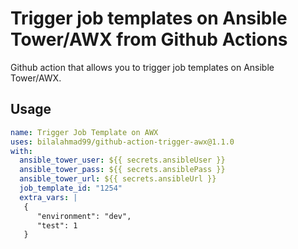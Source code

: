 # Trigger job templates on Ansible Tower/AWX from Github Actions

Github action that allows you to trigger job templates on Ansible Tower/AWX.

## Usage

```yaml
name: Trigger Job Template on AWX
uses: bilalahmad99/github-action-trigger-awx@1.1.0
with:
  ansible_tower_user: ${{ secrets.ansibleUser }}
  ansible_tower_pass: ${{ secrets.ansiblePass }}
  ansible_tower_url: ${{ secrets.ansibleUrl }}
  job_template_id: "1254"
  extra_vars: |
   {
      "environment": "dev",
      "test": 1
   }
```
